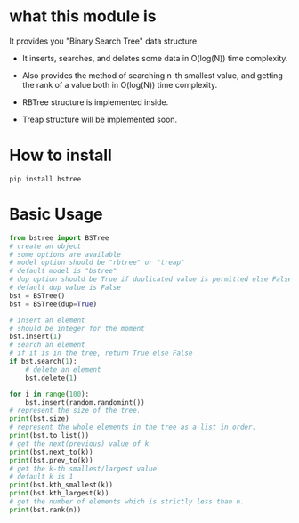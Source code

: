 # what this module is
It provides you "Binary Search Tree" data structure.

- It inserts, searches, and deletes some data in O(log(N)) time complexity.
- Also provides the method of searching n-th smallest value, and getting the rank of a value both in O(log(N)) time complexity.

- RBTree structure is implemented inside.
- Treap structure will be implemented soon.

# How to install
```shell
pip install bstree
```

# Basic Usage
```python
from bstree import BSTree
# create an object
# some options are available
# model option should be "rbtree" or "treap"
# default model is "bstree"
# dup option should be True if duplicated value is permitted else False
# default dup value is False
bst = BSTree()
bst = BSTree(dup=True)

# insert an element
# should be integer for the moment
bst.insert(1)
# search an element
# if it is in the tree, return True else False
if bst.search(1):
    # delete an element
    bst.delete(1)

for i in range(100):
    bst.insert(random.randomint())
# represent the size of the tree.
print(bst.size)
# represent the whole elements in the tree as a list in order.
print(bst.to_list())
# get the next(previous) value of k
print(bst.next_to(k))
print(bst.prev_to(k))
# get the k-th smallest/largest value
# default k is 1
print(bst.kth_smallest(k))
print(bst.kth_largest(k))
# get the number of elements which is strictly less than n.
print(bst.rank(n))
```
